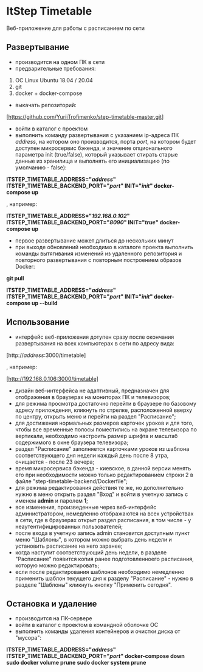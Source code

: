 # ItStep Timetable
Веб-приложение для работы с расписанием по сети
## Развертывание
- производится на одном ПК в сети
- предварительные требования:
1. ОС Linux Ubuntu 18.04 / 20.04
2. git
3. docker + docker-compose
- выкачать репозиторий:

[https://github.com/YuriiTrofimenko/step-timetable-master.git]

- войти в каталог с проектом
- выполнить команду развертывания с указанием ip-адреса ПК *address*, на котором оно производится, порта *port*, на котором будет доступен микросервис бэкенда, и значение опционального параметра init (true/false), который указывает стирать старые данные из хранилища и выполнять его инициализацию (по умолчанию - false):

**ITSTEP_TIMETABLE_ADDRESS="*address*" ITSTEP_TIMETABLE_BACKEND_PORT="*port*" INIT="*init*" docker-compose up**

, например:

**ITSTEP_TIMETABLE_ADDRESS="*192.168.0.102*" ITSTEP_TIMETABLE_BACKEND_PORT="*8090*"  INIT="*true*" docker-compose up**

- первое развертывание может длиться до нескольких минут
- при выходе обновлений необходимо в каталоге проекта выполнить команды вытягивания изменений из удаленного репозитория и повторного развертывания с повторным построением образов Docker:

**git pull**

**ITSTEP_TIMETABLE_ADDRESS="*address*" ITSTEP_TIMETABLE_BACKEND_PORT="*port*" INIT="*init*" docker-compose up --build**

## Использование
- интерфейс веб-приложения дотупен сразу после окончания развертывания на всех компьютерах в сети по адресу вида:

[http://*address*:3000/timetable]

, например:

[http://192.168.0.106:3000/timetable]

- дизайн веб-интерфейса не адаптивный, предназначен для отображения в браузерах на мониторах ПК и телевизоров;
- для режима просмотра достаточно перейти в браузере по базовому адресу прилождения, кликнуть по стрелке, расположенной вверху по центру, открыть меню и перейти на раздел "Расписание";
- для достижения нормальных размеров карточек уроков и для того, чтобы все временные полосы поместились на экране телевизора по вертикали, необходимо настроить размер шрифта и масштаб содержимого в окне браузера телевизора;
- раздел "Расписание" заполняется карточками уроков из шаблона соответствующего дня недели каждый день после 8 утра, очищается - после 23 вечера;
- время микросервиса бэкенда - киевское, в данной версии менять его при необходимости можно только редактированием строки 2 в файле "step-timetable-backend/Dockerfile";
- для режима редактирования действия те же, но дополнительно нужно в меню открыть раздел "Вход" и войти в учетную запись с именем **admin** и паролем **1**;
- все изменения, произведенные через веб-интерфейс администратором, немедленно отображаются на всех устройствах в сети, где в браузерах открыт раздел расписания, в том числе - у неаутентифицированных пользователей;
- после входа в учетную запись admin становится доступным пункт меню "Шаблоны", в котором можно выбрать день недели и установить расписание на него заранее;
- когда наступит соответствующий день недели, в разделе "Расписание" появится копия ранее подготовленноего расписания, которую можно редактировать;
- если после редактирования шаблонов необходимо немедленно применить шаблон текущего дня к разделу "Расписание" - нужно в разделе "Шаблоны" кликнуть кнопку "Применить сегодня".

## Остановка и удаление
- производится на ПК-сервере
- войти в каталог с проектом в командной оболочке ОС
- выполнить команды удаления контейнеров и очистки диска от "мусора":

**ITSTEP_TIMETABLE_ADDRESS="*address*" ITSTEP_TIMETABLE_BACKEND_PORT="*port*" docker-compose down**
**sudo docker volume prune**
**sudo docker system prune**